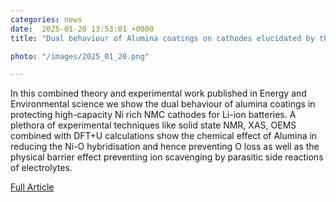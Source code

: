 ```yaml
---                                                                                                                                                                                      
categories: news                                                                                                                                                                 
date:  2025-01-20 13:53:01 +0000                                                                                                                                                         
title: "Dual behaviour of Alumina coatings on cathodes elucidated by theory and experiment"

photo: "/images/2025_01_20.png"

---            
```


 In this combined theory and experimental work published in Energy and Environmental science we show the dual behaviour of alumina coatings in protecting high-capacity Ni rich NMC cathodes for Li-ion batteries. A plethora of experimental techniques like solid state NMR, XAS, OEMS combined with DFT+U calculations show the chemical effect of Alumina in reducing the Ni-O hybridisation and hence preventing O loss as well as the physical barrier effect preventing ion scavenging by parasitic side reactions of electrolytes.

[Full Article](https://pubs.rsc.org/en/content/articlelanding/2025/ee/d4ee03444a)